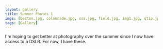 ```yaml
---
layout: gallery
title: Summer Photos 1
imgs: [becton.jpg, colonnade.jpg, sss.jpg, field.jpg, img1.jpg, qtip.jpg, qtip.jpg, qtip.jpg, qtip.jpg, qtip.jpg, qtip.jpg]
tags: [Gallery]
---
```


I'm hoping to get better at photography over the summer since I now have access to a DSLR. For now, I have these.